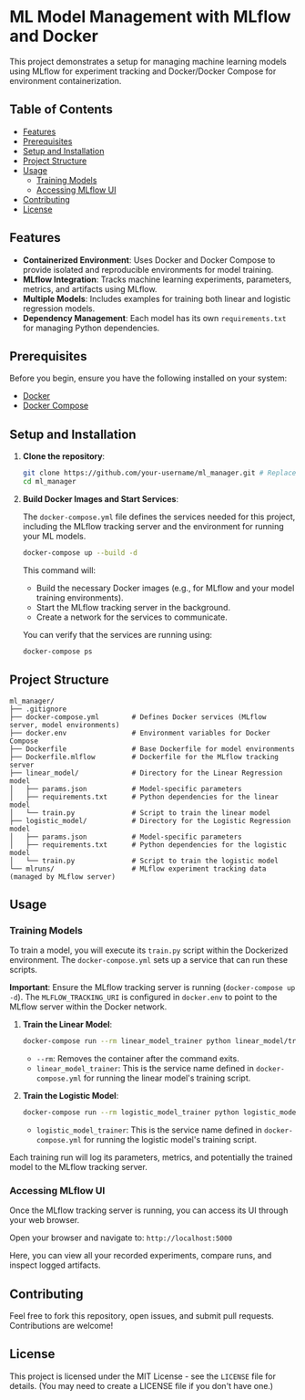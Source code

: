 # ML Model Management with MLflow and Docker

This project demonstrates a setup for managing machine learning models using MLflow for experiment tracking and Docker/Docker Compose for environment containerization.

## Table of Contents

- [Features](#features)
- [Prerequisites](#prerequisites)
- [Setup and Installation](#setup-and-installation)
- [Project Structure](#project-structure)
- [Usage](#usage)
  - [Training Models](#training-models)
  - [Accessing MLflow UI](#accessing-mlflow-ui)
- [Contributing](#contributing)
- [License](#license)

## Features

- **Containerized Environment**: Uses Docker and Docker Compose to provide isolated and reproducible environments for model training.
- **MLflow Integration**: Tracks machine learning experiments, parameters, metrics, and artifacts using MLflow.
- **Multiple Models**: Includes examples for training both linear and logistic regression models.
- **Dependency Management**: Each model has its own `requirements.txt` for managing Python dependencies.

## Prerequisites

Before you begin, ensure you have the following installed on your system:

- [Docker](https://docs.docker.com/get-docker/)
- [Docker Compose](https://docs.docker.com/compose/install/)

## Setup and Installation

1.  **Clone the repository**:

    ```bash
    git clone https://github.com/your-username/ml_manager.git # Replace with your actual repository URL
    cd ml_manager
    ```

2.  **Build Docker Images and Start Services**:

    The `docker-compose.yml` file defines the services needed for this project, including the MLflow tracking server and the environment for running your ML models.

    ```bash
    docker-compose up --build -d
    ```

    This command will:
    - Build the necessary Docker images (e.g., for MLflow and your model training environments).
    - Start the MLflow tracking server in the background.
    - Create a network for the services to communicate.

    You can verify that the services are running using:

    ```bash
    docker-compose ps
    ```

## Project Structure

```
ml_manager/
├── .gitignore
├── docker-compose.yml        # Defines Docker services (MLflow server, model environments)
├── docker.env                # Environment variables for Docker Compose
├── Dockerfile                # Base Dockerfile for model environments
├── Dockerfile.mlflow         # Dockerfile for the MLflow tracking server
├── linear_model/             # Directory for the Linear Regression model
│   ├── params.json           # Model-specific parameters
│   ├── requirements.txt      # Python dependencies for the linear model
│   └── train.py              # Script to train the linear model
├── logistic_model/           # Directory for the Logistic Regression model
│   ├── params.json           # Model-specific parameters
│   ├── requirements.txt      # Python dependencies for the logistic model
│   └── train.py              # Script to train the logistic model
└── mlruns/                   # MLflow experiment tracking data (managed by MLflow server)
```

## Usage

### Training Models

To train a model, you will execute its `train.py` script within the Dockerized environment. The `docker-compose.yml` sets up a service that can run these scripts.

**Important**: Ensure the MLflow tracking server is running (`docker-compose up -d`). The `MLFLOW_TRACKING_URI` is configured in `docker.env` to point to the MLflow server within the Docker network.

1.  **Train the Linear Model**:

    ```bash
    docker-compose run --rm linear_model_trainer python linear_model/train.py
    ```

    - `--rm`: Removes the container after the command exits.
    - `linear_model_trainer`: This is the service name defined in `docker-compose.yml` for running the linear model's training script.

2.  **Train the Logistic Model**:

    ```bash
    docker-compose run --rm logistic_model_trainer python logistic_model/train.py
    ```

    - `logistic_model_trainer`: This is the service name defined in `docker-compose.yml` for running the logistic model's training script.

Each training run will log its parameters, metrics, and potentially the trained model to the MLflow tracking server.

### Accessing MLflow UI

Once the MLflow tracking server is running, you can access its UI through your web browser.

Open your browser and navigate to: `http://localhost:5000`

Here, you can view all your recorded experiments, compare runs, and inspect logged artifacts.

## Contributing

Feel free to fork this repository, open issues, and submit pull requests. Contributions are welcome!

## License

This project is licensed under the MIT License - see the `LICENSE` file for details. (You may need to create a LICENSE file if you don't have one.)

